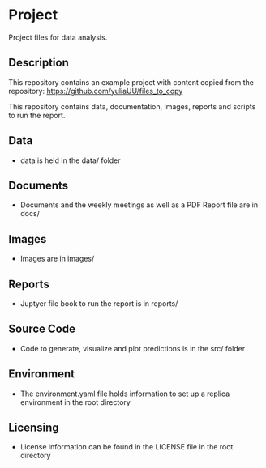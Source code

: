 # Project
Project files for data analysis.

## Description
This repository contains an example project with content copied from the repository: https://github.com/yuliaUU/files_to_copy

This repository contains data, documentation, images, reports and scripts to run the report.

## Data
- data is held in the data/ folder

## Documents
- Documents and the weekly meetings as well as a PDF Report file are in docs/

## Images
- Images are in images/ 

## Reports
- Juptyer file book to run the report is in reports/

## Source Code
- Code to generate, visualize and plot predictions is in the src/ folder

## Environment
- The environment.yaml file holds information to set up a replica environment in the root directory

## Licensing
- License information can be found in the LICENSE file in the root directory

